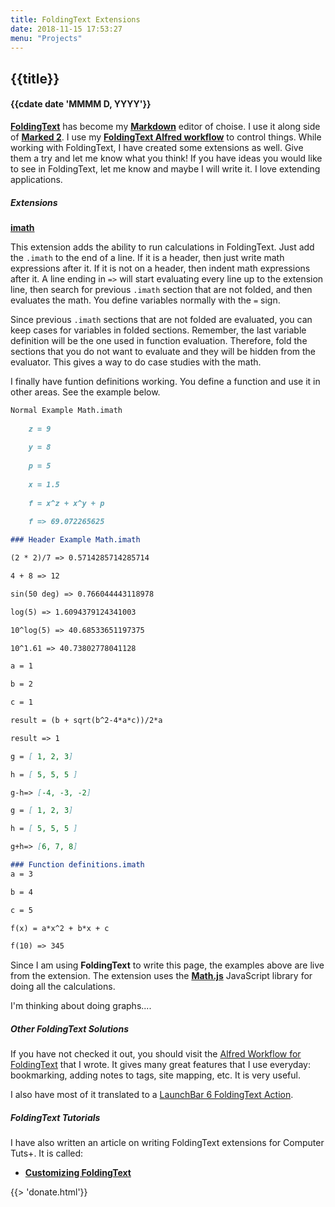 ```yaml
---
title: FoldingText Extensions
date: 2018-11-15 17:53:27
menu: "Projects"
---
```

## {{title}}
#### {{cdate date 'MMMM D, YYYY'}}


[**FoldingText**](http://www.foldingtext.com/) has become my [**Markdown**](http://daringfireball.net/projects/markdown/) editor of choise. I use it along side of [**Marked 2**](http://marked2app.com/). I use my [**FoldingText Alfred workflow**](/#/projects/alfred) to control things. While working with FoldingText, I have created some extensions as well. Give them a try and let me know what you think! If you have ideas you would like to see in FoldingText, let me know and maybe I will write it. I love extending applications.

##### Extensions

**[imath](https://github.com/raguay/math.ftplugin)**

This extension adds the ability to run calculations in FoldingText. Just add the `.imath` to the end of a line. If it is a header, then just write math expressions after it. If it is not on a header, then indent math expressions after it. A line ending in `=>` will start evaluating every line up to the extension line, then search for previous `.imath` section that are not folded, and then evaluates the math. You define variables normally with the `=` sign.

Since previous `.imath` sections that are not folded are evaluated, you can keep cases for variables in folded sections. Remember, the last variable definition will be the one used in function evaluation. Therefore, fold the sections that you do not want to evaluate and they will be hidden from the evaluator. This gives a way to do case studies with the math.

I finally have funtion definitions working. You define a function and use it in other areas. See the example below.

```markdown
Normal Example Math.imath
	
	z = 9
	
	y = 8
	
	p = 5
	
	x = 1.5
	
	f = x^z + x^y + p
	
	f => 69.072265625

### Header Example Math.imath

(2 * 2)/7 => 0.5714285714285714

4 + 8 => 12

sin(50 deg) => 0.766044443118978

log(5) => 1.6094379124341003

10^log(5) => 40.68533651197375

10^1.61 => 40.73802778041128

a = 1

b = 2

c = 1

result = (b + sqrt(b^2-4*a*c))/2*a

result => 1

g = [ 1, 2, 3]

h = [ 5, 5, 5 ]

g-h=> [-4, -3, -2]

g = [ 1, 2, 3]

h = [ 5, 5, 5 ]

g+h=> [6, 7, 8]

### Function definitions.imath
a = 3

b = 4

c = 5

f(x) = a*x^2 + b*x + c

f(10) => 345
```

Since I am using **FoldingText** to write this page, the examples above are live from the extension. The extension uses the [**Math.js**](http://mathjs.org) JavaScript library for doing all the calculations.

I'm thinking about doing graphs....

##### Other FoldingText Solutions

If you have not checked it out, you should visit the [Alfred Workflow for FoldingText](/#/projects/alfred) that I wrote. It gives many great features that I use everyday: bookmarking, adding notes to tags, site mapping, etc. It is very useful.

I also have most of it translated to a [LaunchBar 6 FoldingText Action](/#/projects/LaunchBar). 

##### FoldingText Tutorials

I have also written an article on writing FoldingText extensions for Computer Tuts+. It is called:

- [**Customizing FoldingText**](http://goo.gl/M8MBWX)

{{> 'donate.html'}}
